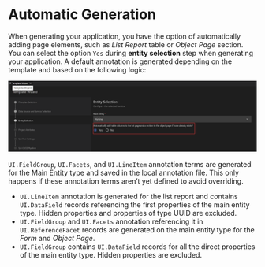 <!-- loio576f9fe2cd7649d4b13f882985cbc2e8 -->

# Automatic Generation

When generating your application, you have the option of automatically adding page elements, such as *List Report* table or *Object Page* section. You can select the option `Yes` during **entity selection** step when generating your application. A default annotation is generated depending on the template and based on the following logic:

![](images/Automatic_Generation_752de82.png)

`UI.FieldGroup`, `UI.Facets`, and `UI.LineItem` annotation terms are generated for the Main Entity type and saved in the local annotation file. This only happens if these annotation terms aren’t yet defined to avoid overriding.

-   `UI.LineItem` annotation is generated for the list report and contains `UI.DataField` records referencing the first properties of the main entity type. Hidden properties and properties of type UUID are excluded.
-   `UI.FieldGroup` and `UI.Facets` annotation referencing it in `UI.ReferenceFacet` records are generated on the main entity type for the *Form* and *Object Page*.
-   `UI.FieldGroup` contains `UI.DataField` records for all the direct properties of the main entity type. Hidden properties are excluded.

